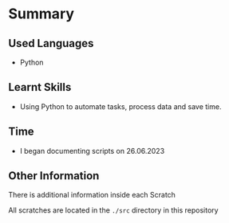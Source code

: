 # Summary

## Used Languages
- Python

## Learnt Skills
- Using Python to automate tasks, process data and save time.

## Time
- I began documenting scripts on 26.06.2023

## Other Information
There is additional information inside each Scratch

All scratches are located in the `./src` directory in this repository
